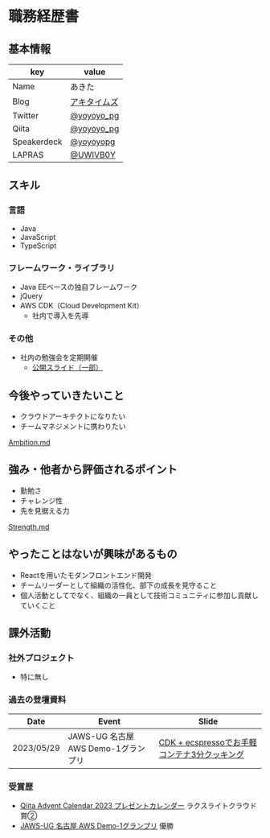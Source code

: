 # 職務経歴書

## 基本情報

|key          |value                                                      |
|-------------|-----------------------------------------------------------|
|Name         |あきた                                                      |
|Blog         |[アキタイムズ](https://yoyoyo-pg.hatenablog.jp/)            |
|Twitter      |[@yoyoyo_pg](https://twitter.com/yoyoyo_pg)                |
|Qiita        |[@yoyoyo_pg](https://qiita.com/yoyoyo_pg)                  |
|Speakerdeck  |[@yoyoyopg](https://speakerdeck.com/yoyoyopg)              |
|LAPRAS       |[@UWIVB0Y](https://lapras.com/public/UWIVB0Y)              |

## スキル

### 言語

- Java
- JavaScript
- TypeScript

### フレームワーク・ライブラリ

- Java EEベースの独自フレームワーク
- jQuery
- AWS CDK（Cloud Development Kit）
  - 社内で導入を先導

### その他

- 社内の勉強会を定期開催
  - [公開スライド（一部）](https://github.com/yoyoyo-pg/infra-study)

## 今後やっていきたいこと

- クラウドアーキテクトになりたい
- チームマネジメントに携わりたい

[Ambition.md](/detail/Ambition.md)

## 強み・他者から評価されるポイント

- 勤勉さ
- チャレンジ性
- 先を見据える力

[Strength.md](/detail/Strength.md)

## やったことはないが興味があるもの

- Reactを用いたモダンフロントエンド開発
- チームリーダーとして組織の活性化、部下の成長を見守ること
- 個人活動としてでなく、組織の一員として技術コミュニティに参加し貢献していくこと

## 課外活動

### 社外プロジェクト

- 特に無し

### 過去の登壇資料

|Date       |Event                                 |Slide  |
|-----------|--------------------------------------|-------|
|2023/05/29 |JAWS-UG 名古屋 AWS Demo-1グランプリ    |[CDK + ecspressoでお手軽コンテナ3分クッキング](https://speakerdeck.com/yoyoyopg/cdk-plus-ecspressodeoshou-qing-kontena3fen-kutukingu)|

### 受賞歴

- [Qiita Advent Calendar 2023 プレゼントカレンダー](https://blog.qiita.com/adventcalendar-2023-presents-winners/) ラクスライトクラウド賞②
- [JAWS-UG 名古屋 AWS Demo-1グランプリ](https://jawsug-nagoya.doorkeeper.jp/events/155833) 優勝
